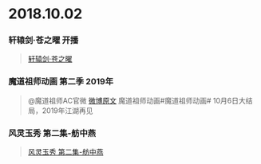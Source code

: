 # 2018.10.02 


### 轩辕剑·苍之曜 开播  

>[轩辕剑·苍之曜](https://v.youku.com/v_show/id_XMzg0MzUzNzcxMg==.html)
###  魔道祖师动画 第二季 2019年 ​​​​

> @魔道祖师AC官微 [微博原文](https://weibo.com/5406119222/GC2eRyBPe)
> 魔道祖师动画#魔道祖师动画# 10月6日大结局，2019年江湖再见 ​​​​


### 风灵玉秀 第二集-舫中燕 
>[风灵玉秀 第二集-舫中燕](https://www.bilibili.com/video/av32691656)
